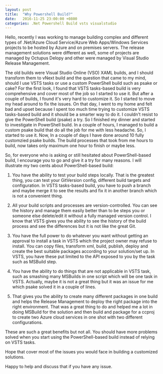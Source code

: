 ```yaml
---
layout: post
title:  "Why Powershell Build?"
date:   2016-11-25 23:00:00 +0800
categories: .Net Powershell Build vsts visualstudio
---
```


Hello, recently I was working to manage building complex and different types of .Net/Azure Cloud Service/Azure Web Apps/Windows Services projects to be hosted by Azure and on premises servers.
The release management solutions were different as well, some of projects are managed by Octupus Delopy and other were managed by Visual Studio Release Management.

The old builds were Visual Studio Online (VSO) XAML builds, and I should transform them to vNext build and the question that came to my mind, should I use VSTS tasks or use a custom PowerShell build such as psake or cake?
For the first look, I found that VSTS tasks-based build is very comprehensive and cover most of the job so I started to use it. But after a couple of builds, I found it's very hard to customize it. So I started to move my head around to fix the issues.
On that day, I went to my home and felt bad and upset because I spent too much time trying to customize VSTS tasks-based build and it should be a smarter way to do it. I couldn't resist to give the PowerShell build (psake) a try.
So I finished my dinner and started to investigate in PowerShell build. In a couple of hours, I managed to build a custom psake build that do all the job for me with less headache.
So, I started to use it. Now, In a couple of days I have done around 10 fully customzied psake builds. The build processes that took from me hours to build, now takes only maximum one hour to finish or maybe less.

So, for everyone who is asking or still hesitated about PowerShell-based build, I encourage you to go and give it a try for many reasons. 
I will illustrate my two cents about PowerShell-based build:

1. You have the ability to test your build steps locally. That is the greatest thing, you can test your GitVersion config, different build targets and configuration. In VSTS tasks-based build, you have to push a branch and maybe merge it to see the results and fix it in another branch which is not a convenient thing.

2. All your build scripts and processes are version-controlled. You can see the history and manage them easily better than to be steps you or someone else delete/edit it without a fully managed version control. I know that VSTS gives you the ability to see the history of the build process and see the differences but it is not like the great Git.

3. You have the full power to do whatever you want without getting an approval to install a task in VSTS which the project owner may refuse to install. You can copy files, transform xml, build, publish, deploy and create the best suitable packages according to your solution/set up. In VSTS, you have these put limited to the API exposed to you by the task such as MSBuild step.

4. You have the ability to do things that are not applicable in VSTS task, such as smashing many MSBuilds in one script which will be one task in VSTS. Actually, maybe it is not a great thing but it was an issue for me which psake solved it in a couple of lines.

5. That gives you the ability to create many different packages in one build and helps the Release Management to deploy the right package into the right environment. That was a great thing to do and helped me a lot in doing MSBuild for the solution and then build and package for a ccproj to create two Azure cloud services in one shot with two different configurations.

These are such a great benefits but not all. You should have more problems solved when you start using the PowerShell-based build instead of relying on VSTS tasks.

Hope that cover most of the issues you would face in building a customized solutions.

Happy to help and discuss that if you have any issue. 